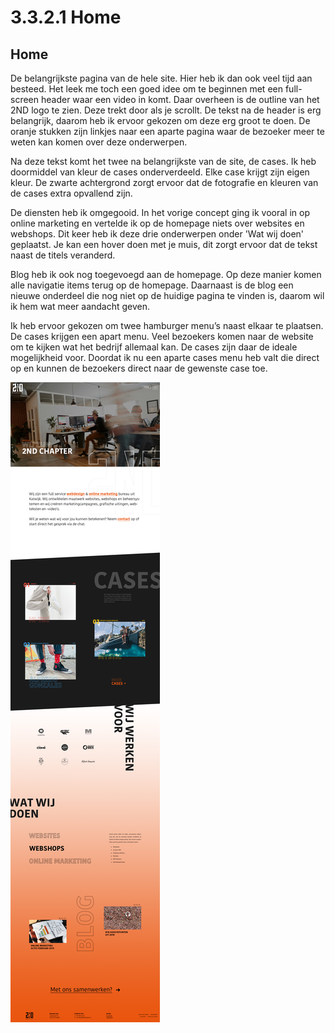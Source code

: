 # 3.3.2.1 Home

## Home

De belangrijkste pagina van de hele site. Hier heb ik dan ook veel tijd aan besteed. Het leek me toch een goed idee om te beginnen met een full-screen header waar een video in komt. Daar overheen is de outline van het 2ND logo te zien. Deze trekt door als je scrollt. De tekst na de header is erg belangrijk, daarom heb ik ervoor gekozen om deze erg groot te doen. De oranje stukken zijn linkjes naar een aparte pagina waar de bezoeker meer te weten kan komen over deze onderwerpen. 

Na deze tekst komt het twee na belangrijkste van de site, de cases. Ik heb doormiddel van kleur de cases onderverdeeld. Elke case krijgt zijn eigen kleur. De zwarte achtergrond zorgt ervoor dat de fotografie en kleuren van de cases extra opvallend zijn.  

De diensten heb ik omgegooid. In het vorige concept ging ik vooral in op online marketing en vertelde ik op de homepage niets over websites en webshops. Dit keer heb ik deze drie onderwerpen onder 'Wat wij doen' geplaatst. Je kan een hover doen met je muis, dit zorgt ervoor dat de tekst naast de titels veranderd. 

Blog heb ik ook nog toegevoegd aan de homepage. Op deze manier komen alle navigatie items terug op de homepage. Daarnaast is de blog een nieuwe onderdeel die nog niet op de huidige pagina te vinden is, daarom wil ik hem wat meer aandacht geven.

  
Ik heb ervoor gekozen om twee hamburger menu’s naast elkaar te plaatsen. De cases krijgen een apart menu. Veel bezoekers komen naar de website om te kijken wat het bedrijf allemaal kan. De cases zijn daar de ideale mogelijkheid voor. Doordat ik nu een aparte cases menu heb valt die direct op en kunnen de bezoekers direct naar de gewenste case toe.

![](../../../.gitbook/assets/home-v2.jpg)

